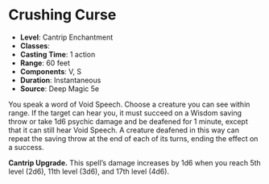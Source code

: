 # Crushing Curse

- **Level**: Cantrip Enchantment
- **Classes**: 
- **Casting Time**: 1 action
- **Range**: 60 feet
- **Components**: V, S
- **Duration**: Instantaneous
- **Source**: Deep Magic 5e

You speak a word of Void Speech. Choose a creature you can see within range. If the target can hear you, it must succeed on a Wisdom saving throw or take 1d6 psychic damage and be deafened for 1 minute, except that it can still hear Void Speech. A creature deafened in this way can repeat the saving throw at the end of each of its turns, ending the effect on a success.

**Cantrip Upgrade.** This spell’s damage increases by 1d6 when you reach 5th level (2d6), 11th level (3d6), and 17th level (4d6).
